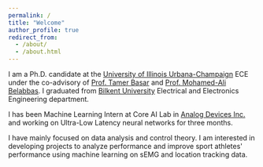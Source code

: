 ```yaml
---
permalink: /
title: "Welcome"
author_profile: true
redirect_from: 
  - /about/
  - /about.html
---
```




I am a Ph.D. candidate at the [University of Illinois Urbana-Champaign](https://illinois.edu/) ECE under the co-advisory of [Prof. Tamer Basar](http://tamerbasar.csl.illinois.edu/) and [Prof. Mohamed-Ali Belabbas](https://publish.illinois.edu/belabbas/). I graduated from [Bilkent University](https://ee.bilkent.edu.tr/en/) Electrical and Electronics Engineering department. 


I has been Machine Learning Intern at Core AI Lab in [Analog Devices Inc.](https://www.analog.com/en/index.html) and working on Ultra-Low Latency neural networks for three months.


I have mainly focused on data analysis and control theory. I am interested in developing projects to analyze performance and improve sport athletes' performance using machine learning on sEMG and location tracking data.



